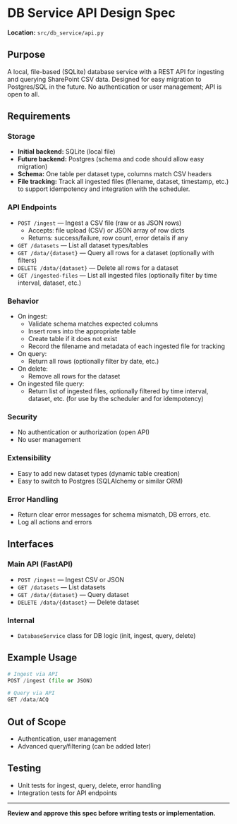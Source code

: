 # DB Service API Design Spec

**Location:** `src/db_service/api.py`

## Purpose

A local, file-based (SQLite) database service with a REST API for ingesting and querying SharePoint CSV data. Designed for easy migration to Postgres/SQL in the future. No authentication or user management; API is open to all.

## Requirements

### Storage

- **Initial backend:** SQLite (local file)
- **Future backend:** Postgres (schema and code should allow easy migration)
- **Schema:** One table per dataset type, columns match CSV headers
- **File tracking:** Track all ingested files (filename, dataset, timestamp, etc.) to support idempotency and integration with the scheduler.

### API Endpoints

- `POST /ingest` — Ingest a CSV file (raw or as JSON rows)
  - Accepts: file upload (CSV) or JSON array of row dicts
  - Returns: success/failure, row count, error details if any
- `GET /datasets` — List all dataset types/tables
- `GET /data/{dataset}` — Query all rows for a dataset (optionally with filters)
- `DELETE /data/{dataset}` — Delete all rows for a dataset
- `GET /ingested-files` — List all ingested files (optionally filter by time interval, dataset, etc.)

### Behavior

- On ingest:
  - Validate schema matches expected columns
  - Insert rows into the appropriate table
  - Create table if it does not exist
  - Record the filename and metadata of each ingested file for tracking
- On query:
  - Return all rows (optionally filter by date, etc.)
- On delete:
  - Remove all rows for the dataset
- On ingested file query:
  - Return list of ingested files, optionally filtered by time interval, dataset, etc. (for use by the scheduler and for idempotency)

### Security

- No authentication or authorization (open API)
- No user management

### Extensibility

- Easy to add new dataset types (dynamic table creation)
- Easy to switch to Postgres (SQLAlchemy or similar ORM)

### Error Handling

- Return clear error messages for schema mismatch, DB errors, etc.
- Log all actions and errors

## Interfaces

### Main API (FastAPI)

- `POST /ingest` — Ingest CSV or JSON
- `GET /datasets` — List datasets
- `GET /data/{dataset}` — Query dataset
- `DELETE /data/{dataset}` — Delete dataset

### Internal

- `DatabaseService` class for DB logic (init, ingest, query, delete)

## Example Usage

```python
# Ingest via API
POST /ingest (file or JSON)

# Query via API
GET /data/ACQ
```

## Out of Scope

- Authentication, user management
- Advanced query/filtering (can be added later)

## Testing

- Unit tests for ingest, query, delete, error handling
- Integration tests for API endpoints

---
**Review and approve this spec before writing tests or implementation.**

